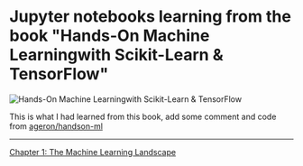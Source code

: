 # Jupyter notebooks learning from the book "Hands-On Machine Learningwith Scikit-Learn & TensorFlow"

![Hands-On Machine Learningwith Scikit-Learn & TensorFlow](https://covers.oreillystatic.com/images/0636920052289/lrg.jpg)

This is what I had learned from this book, add some comment and code from [ageron/handson-ml](https://github.com/ageron/handson-ml)

-----

[Chapter 1: The Machine Learning Landscape](https://nbviewer.jupyter.org/github/JingBoZhou/Read_Book/blob/master/handson-ml-sl-tf/Chap_01_The_Machine_Learning_Landscape.ipynb)


